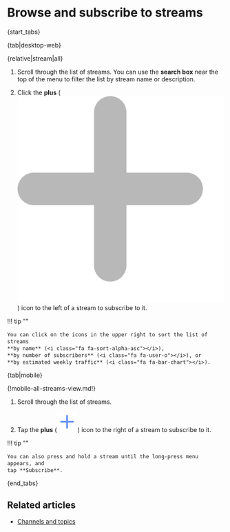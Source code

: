# Browse and subscribe to streams

{start_tabs}

{tab|desktop-web}

{relative|stream|all}

1. Scroll through the list of streams. You can use the **search box** near the
   top of the menu to filter the list by stream name or description.

1. Click the **plus**
   (<img src="/static/images/help/desktop-web-plus-icon.svg" alt="plus" class="help-center-icon"/>)
   icon to the left of a stream to subscribe to it.

!!! tip ""

    You can click on the icons in the upper right to sort the list of streams
    **by name** (<i class="fa fa-sort-alpha-asc"></i>),
    **by number of subscribers** (<i class="fa fa-user-o"></i>), or
    **by estimated weekly traffic** (<i class="fa fa-bar-chart"></i>).

{tab|mobile}

{!mobile-all-streams-view.md!}

1. Scroll through the list of streams.

1. Tap the **plus**
   (<img src="/static/images/help/mobile-plus-icon.svg" alt="plus" class="help-center-icon"/>)
   icon to the right of a stream to subscribe to it.

!!! tip ""

    You can also press and hold a stream until the long-press menu appears, and
    tap **Subscribe**.

{end_tabs}

## Related articles

* [Channels and topics](/help/channels-and-topics)
